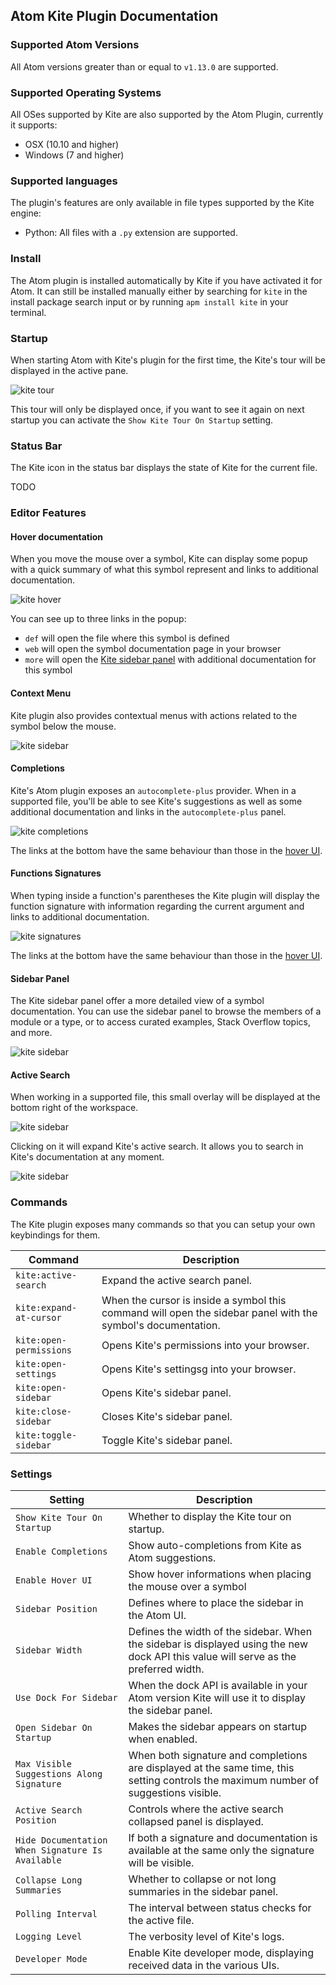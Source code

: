 ## Atom Kite Plugin Documentation

### Supported Atom Versions

All Atom versions greater than or equal to `v1.13.0` are supported.

### Supported Operating Systems

All OSes supported by Kite are also supported by the Atom Plugin, currently it supports:
- OSX (10.10 and higher)
- Windows (7 and higher)

### Supported languages

The plugin's features are only available in file types supported by the Kite engine:

- Python: All files with a `.py` extension are supported.

### Install

The Atom plugin is installed automatically by Kite if you have activated it for Atom.
It can still be installed manually either by searching for `kite` in the install package search input or by running `apm install kite` in your terminal.


### Startup

When starting Atom with Kite's plugin for the first time, the Kite's tour will be displayed in the active pane.

![kite tour](./images/kite-tour.png)

This tour will only be displayed once, if you want to see it again on next startup you can activate the `Show Kite Tour On Startup` setting.

### Status Bar

The Kite icon in the status bar displays the state of Kite for the current file.

TODO

### Editor Features

#### Hover documentation

When you move the mouse over a symbol, Kite can display some popup with a quick summary of what this symbol represent and links to additional documentation.

![kite hover](./images/kite-hover.png)

You can see up to three links in the popup:

- `def` will open the file where this symbol is defined
- `web` will open the symbol documentation page in your browser
- `more` will open the [Kite sidebar panel](#sidebar-panel) with additional documentation for this symbol

#### Context Menu

Kite plugin also provides contextual menus with actions related to the symbol below the mouse.

![kite sidebar](./images/kite-context-menu.png)

#### Completions

Kite's Atom plugin exposes an `autocomplete-plus` provider. When in a supported file, you'll be able to see Kite's suggestions as well as some additional documentation and links in the `autocomplete-plus` panel.

![kite completions](./images/kite-completions.png)

The links at the bottom have the same behaviour than those in the [hover UI](#hover-documentation).

#### Functions Signatures

When typing inside a function's parentheses the Kite plugin will display the function signature with information regarding the current argument and links to additional documentation.

![kite signatures](./images/kite-signature.png)

The links at the bottom have the same behaviour than those in the [hover UI](#hover-documentation).

#### Sidebar Panel

The Kite sidebar panel offer a more detailed view of a symbol documentation. You can use the sidebar panel to browse the members of a module or a type, or to access curated examples, Stack Overflow topics, and more.

![kite sidebar](./images/kite-sidebar.png)

#### Active Search

When working in a supported file, this small overlay will be displayed at the bottom right of the workspace.

![kite sidebar](./images/kite-active-search-collapsed.png)

Clicking on it will expand Kite's active search. It allows you to search in Kite's documentation at any moment.

![kite sidebar](./images/kite-active-search.png)

### Commands

The Kite plugin exposes many commands so that you can setup your own keybindings for them.

|Command|Description|
|---|---|
|`kite:active-search`|Expand the active search panel.|
|`kite:expand-at-cursor`|When the cursor is inside a symbol this command will open the sidebar panel with the symbol's documentation.|
|`kite:open-permissions`|Opens Kite's permissions into your browser.|
|`kite:open-settings`|Opens Kite's settingsg into your browser.|
|`kite:open-sidebar`|Opens Kite's sidebar panel.|
|`kite:close-sidebar`|Closes Kite's sidebar panel.|
|`kite:toggle-sidebar`|Toggle Kite's sidebar panel.|

### Settings


|Setting|Description|
|---|---|
|`Show Kite Tour On Startup`|Whether to display the Kite tour on startup.|
|`Enable Completions`|Show auto-completions from Kite as Atom suggestions.|
|`Enable Hover UI`|Show hover informations when placing the mouse over a symbol|
|`Sidebar Position`|Defines where to place the sidebar in the Atom UI.|
|`Sidebar Width`|Defines the width of the sidebar. When the sidebar is displayed using the new dock API this value will serve as the preferred width.|
|`Use Dock For Sidebar`|When the dock API is available in your Atom version Kite will use it to display the sidebar panel.|
|`Open Sidebar On Startup`|Makes the sidebar appears on startup when enabled.|
|`Max Visible Suggestions Along Signature`|When both signature and completions are displayed at the same time, this setting controls the maximum number of suggestions visible.|
|`Active Search Position`|Controls where the active search collapsed panel is displayed.|
|`Hide Documentation When Signature Is Available`|If both a signature and documentation is available at the same only the signature will be visible.|
|`Collapse Long Summaries`|Whether to collapse or not long summaries in the sidebar panel.|
|`Polling Interval`|The interval between status checks for the active file.|
|`Logging Level`|The verbosity level of Kite's logs.|
|`Developer Mode`|Enable Kite developer mode, displaying received data in the various UIs.|
